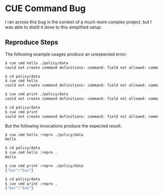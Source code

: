 # CUE Command Bug

I ran across this bug in the context of a much more complex project, but I was able to distill it done to this simplified setup.

## Reproduce Steps

The following example usages produce an unexpected error:

```bash
$ cue cmd hello ./policy/data
could not create command definitions: command: field not allowed: command
```

```bash
$ cd policy/data
$ cue cmd hello
could not create command definitions: command: field not allowed: command
```

```bash
$ cue cmd print ./policy/data
could not create command definitions: command: field not allowed: command
```

```bash
$ cd policy/data
$ cue cmd print
could not create command definitions: command: field not allowed: command
```

But the following invocations produce the expected result:

```bash
$ cue cmd hello :repro ./policy/data
Hello
```

```bash
$ cd policy/data
$ cue cmd hello :repro .
Hello
```

```bash
$ cue cmd print :repro ./policy/data
{"bar":"baz"}
```

```bash
$ cd policy/data
$ cue cmd print :repro .
{"bar":"baz"}
```
